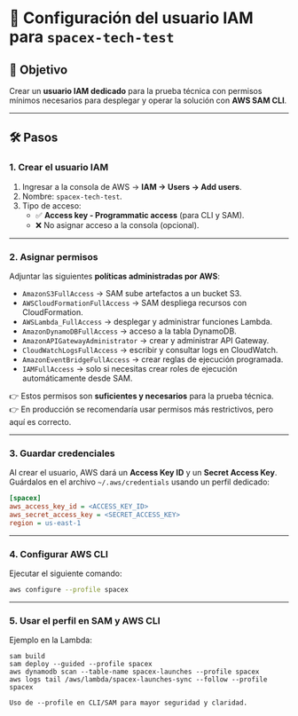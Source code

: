 # 👤 Configuración del usuario IAM para `spacex-tech-test`

## 📌 Objetivo
Crear un **usuario IAM dedicado** para la prueba técnica con permisos mínimos necesarios para desplegar y operar la solución con **AWS SAM CLI**.  

---

## 🛠️ Pasos

### 1. Crear el usuario IAM
1. Ingresar a la consola de AWS → **IAM → Users → Add users**.  
2. Nombre: `spacex-tech-test`.  
3. Tipo de acceso:  
   - ✅ **Access key - Programmatic access** (para CLI y SAM).  
   - ❌ No asignar acceso a la consola (opcional).  

---

### 2. Asignar permisos
Adjuntar las siguientes **políticas administradas por AWS**:  

- `AmazonS3FullAccess` → SAM sube artefactos a un bucket S3.  
- `AWSCloudFormationFullAccess` → SAM despliega recursos con CloudFormation.  
- `AWSLambda_FullAccess` → desplegar y administrar funciones Lambda.  
- `AmazonDynamoDBFullAccess` → acceso a la tabla DynamoDB.  
- `AmazonAPIGatewayAdministrator` → crear y administrar API Gateway.  
- `CloudWatchLogsFullAccess` → escribir y consultar logs en CloudWatch.  
- `AmazonEventBridgeFullAccess` → crear reglas de ejecución programada.  
- `IAMFullAccess` → solo si necesitas crear roles de ejecución automáticamente desde SAM. 

👉 Estos permisos son **suficientes y necesarios** para la prueba técnica.  
👉 En producción se recomendaría usar permisos más restrictivos, pero aquí es correcto.  

---

### 3. Guardar credenciales
Al crear el usuario, AWS dará un **Access Key ID** y un **Secret Access Key**.  
Guárdalos en el archivo `~/.aws/credentials` usando un perfil dedicado:  

```ini
[spacex]
aws_access_key_id = <ACCESS_KEY_ID>
aws_secret_access_key = <SECRET_ACCESS_KEY>
region = us-east-1
```

---
### 4. Configurar AWS CLI

Ejecutar el siguiente comando:

```bash
aws configure --profile spacex
```
---

### 5. Usar el perfil en SAM y AWS CLI
Ejemplo en la Lambda:
```
sam build
sam deploy --guided --profile spacex
aws dynamodb scan --table-name spacex-launches --profile spacex
aws logs tail /aws/lambda/spacex-launches-sync --follow --profile spacex

Uso de --profile en CLI/SAM para mayor seguridad y claridad.
```